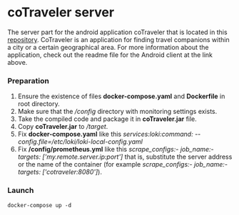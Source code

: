 <h1>coTraveler server</h1>

The server part for the android application coTraveler that is located in this [repository](https://github.com/PlekhanovAA/cotraveler_android_client).
СoTraveler is an application for finding travel companions within a city or a certain geographical area. 
For more information about the application, check out the readme file for the Android client at the link above.

<h3>Preparation</h3>

1. Ensure the existence of files **docker-compose.yaml** and **Dockerfile** in root directory.
2. Make sure that the <em>/config</em> directory with monitoring settings exists.
3. Take the compiled code and package it in **coTraveler.jar** file.
4. Copy **coTraveler.jar** to <em>/target</em>.
5. Fix **docker-compose.yaml** like this <em>services:loki:command: --config.file=/etc/loki/loki-local-config.yaml</em>
6. Fix **/config/prometheus.yml** like this <em>scrape_configs:- job_name:- targets: ['my.remote.server.ip:port']</em> 
that is, substitute the server address or the name of the container (for example <em>scrape_configs:- job_name:- targets: ['cotraveler:8080']</em>).

<h3>Launch</h3>

```
docker-compose up -d
```